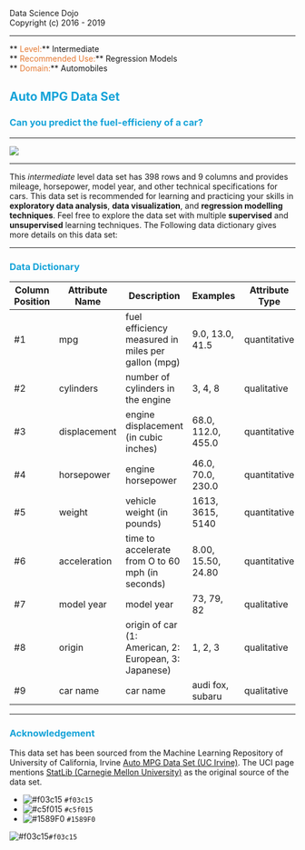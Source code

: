 Data Science Dojo <br/>
Copyright (c) 2016 - 2019

---

** <span style="color:#E57932">Level:</span>** Intermediate <br/>
** <span style="color:#E57932">Recommended Use:</span>** Regression Models<br/>
** <span style="color:#E57932">Domain:</span>** Automobiles<br/> 

## <span style="color:#15A3D8">Auto MPG Data Set</span> 
### <span style="color:#15A3D8">Can you predict the fuel-efficieny of a car?</span> 


---
![](tim-mossholder-680992-unsplash.jpg)

---

This $intermediate$ level data set has 398 rows and 9 columns and provides mileage, horsepower, model year, and other technical specifications for cars. This data set is recommended for learning and practicing your skills in **exploratory data analysis**, **data visualization**, and **regression modelling techniques**. Feel free to explore the data set with multiple **supervised** and **unsupervised** learning techniques. The Following data dictionary gives more details on this data set: 

---

### <span style="color:#15A3D8">Data Dictionary</span> 

**Column Position**|**Attribute Name**|**Description**                                             |**Examples**               |**Attribute Type**   |**Nulls Ratio** 
|-------------------|------------------|------------------------------------------------------------|---------------------------|---------------------|----------------|
|     #1            |   mpg            |  fuel efficiency measured in miles per gallon (mpg)        | 9.0, 13.0, 41.5           | quantitative        | 0%             |
|     #2            |   cylinders      |  number of cylinders in the engine                         | 3, 4, 8                   | qualitative         | 0%             |    
|     #3            |   displacement   |  engine displacement (in cubic inches)                     | 68.0, 112.0, 455.0        | quantitative        | 0%             |  
|     #4            |   horsepower     |  engine horsepower                                         | 46.0, 70.0, 230.0         | quantitative        | 2%             |
|     #5            |   weight         |  vehicle weight (in pounds)                                | 1613, 3615, 5140          | quantitative        | 0%             |
|     #6            |   acceleration   |  time to accelerate from O to 60 mph (in seconds)          | 8.00, 15.50, 24.80        | quantitative        | 0%             |
|     #7            |   model year     |  model year                                                | 73, 79, 82                | qualitative         | 0%             |
|     #8            |   origin         |  origin of car (1: American, 2: European, 3: Japanese)     | 1, 2, 3                   | qualitative         | 0%             |
|     #9            |   car name       |  car name                                                  | audi fox, subaru          | qualitative         | 0%             |




---

### <span style="color:#15A3D8">Acknowledgement</span>


This data set has been sourced from the Machine Learning Repository of University of California, Irvine [Auto MPG Data Set (UC Irvine)](https://archive.ics.uci.edu/ml/datasets/auto+mpg). The UCI page mentions [StatLib (Carnegie Mellon University)](http://lib.stat.cmu.edu/datasets/) as the original source of the data set.   


- ![#f03c15](https://placehold.it/15/f03c15/000000?text=+) `#f03c15`
- ![#c5f015](https://placehold.it/15/c5f015/000000?text=+) `#c5f015`
- ![#1589F0](https://placehold.it/15/1589F0/000000?text=+) `#1589F0`


![#f03c15](dadd)`#f03c15`



